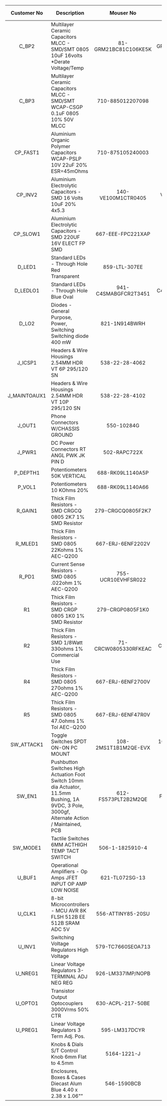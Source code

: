 | Customer No | Description | Mouser No | Mfr. No | Manufacturer | RoHS | Order Qty. |
|:------------:|-----------------------------------------------------------------------------------------------------------------------------------------------|:--------------------:|:--------------------:|:--------------------:|:---------------------------:|:----------:|
| C_BP2 | Multilayer Ceramic Capacitors MLCC - SMD/SMT 0805 10uF 16volts *Derate Voltage/Temp | 81-GRM21BC81C106KE5K | GRM21BC81C106KE15K | Murata | RoHS Compliant | 1 |
| C_BP3 | Multilayer Ceramic Capacitors MLCC - SMD/SMT WCAP-CSGP 0.1uF 0805 10% 50V MLCC | 710-885012207098 | 8.85012E+11 | Wurth Electronics | RoHS Compliant | 4 |
| CP_FAST1 | Aluminium Organic Polymer Capacitors WCAP-PSLP 10V 22uF 20% ESR=45mOhms | 710-875105240003 | 8.75105E+11 | Wurth Electronics | RoHS Compliant | 1 |
| CP_INV2 | Aluminium Electrolytic Capacitors - SMD 16 Volts 10uF 20% 4x5.3 | 140-VE100M1CTR0405 | VE-100M1CTR-0405 | Lelon | RoHS Compliant | 2 |
| CP_SLOW1 | Aluminium Electrolytic Capacitors - SMD 220UF 16V ELECT FP SMD | 667-EEE-FPC221XAP | EEE-FPC221XAP | Panasonic | RoHS Compliant | 1 |
| D_LED1 | Standard LEDs - Through Hole Red Transparent | 859-LTL-307EE | LTL-307EE | Lite-On | RoHS Compliant | 1 |
| D_LEDLO1 | Standard LEDs - Through Hole Blue Oval | 941-C4SMABGFCR2T3451 | C4SMA-BGF-CR2T3451 | Cree, Inc. | RoHS Compliant | 2 |
| D_LO2 | Diodes - General Purpose, Power, Switching Switching diode 400 mW | 821-1N914BWRH | 1N914BW RH | Taiwan Semiconductor | RoHS Compliant | 6 |
| J_ICSP1 | Headers & Wire Housings 2.54MM HDR VT 6P 295/120 SN | 538-22-28-4062 | 22-28-4062 | Molex | RoHS Compliant | 1 |
| J_MAINTOAUX1 | Headers & Wire Housings 2.54MM HDR VT 10P 295/120 SN | 538-22-28-4102 | 22-28-4102 | Molex | RoHS Compliant | 2 |
| J_OUT1 | Phone Connectors W/CHASSIS GROUND | 550-10284G | NRJ4HF-1 | Neutrik | RoHS Compliant | 2 |
| J_PWR1 | DC Power Connectors RT ANGL PWK JK PIN D | 502-RAPC722X | RAPC722X | Switchcraft | RoHS Compliant | 1 |
| P_DEPTH1 | Potentiometers 50K VERTICAL | 688-RK09L1140A5P | RK09L1140A5P | ALPS | RoHS Compliant | 1 |
| P_VOL1 | Potentiometers 10 KOhms 20% | 688-RK09L1140A66 | RK09L1140A66 | ALPS | RoHS Compliant | 3 |
| R_GAIN1 | Thick Film Resistors - SMD CRGCQ 0805 2K7 1% SMD Resistor | 279-CRGCQ0805F2K7 | CRGCQ0805F2K7 | TE Connectivity | RoHS Compliant | 1 |
| R_MLED1 | Thick Film Resistors - SMD 0805 22Kohms 1% AEC-Q200 | 667-ERJ-6ENF2202V | ERJ-6ENF2202V | Panasonic | RoHS Compliant By Exemption | 1 |
| R_PD1 | Current Sense Resistors - SMD 0805 .022ohm 1% AEC-Q200 | 755-UCR10EVHFSR022 | UCR10EVHFSR022 | ROHM Semiconductor | RoHS Compliant | 1 |
| R1 | Thick Film Resistors - SMD CRGP 0805 1K0 1% SMD Resistor | 279-CRGP0805F1K0 | CRGP0805F1K0 | TE Connectivity | RoHS Compliant | 6 |
| R2 | Thick Film Resistors - SMD 1/8Watt 330ohms 1% Commercial Use | 71-CRCW0805330RFKEAC | CRCW0805330RFKEAC | Vishay | RoHS Compliant By Exemption | 1 |
| R4 | Thick Film Resistors - SMD 0805 270ohms 1% AEC-Q200 | 667-ERJ-6ENF2700V | ERJ-6ENF2700V | Panasonic | RoHS Compliant By Exemption | 1 |
| R5 | Thick Film Resistors - SMD 0805 47.0ohms 1% Tol AEC-Q200 | 667-ERJ-6ENF47R0V | ERJ-6ENF47R0V | Panasonic | RoHS Compliant By Exemption | 1 |
| SW_ATTACK1 | Toggle Switches SPDT ON-ON PC MOUNT | 108-2MS1T1B1M2QE-EVX | 108-2MS1T1B1M2QE-EVX | Mountain Switch | RoHS Compliant By Exemption | 1 |
| SW_EN1 | Pushbutton Switches High Actuation Foot Switch 10mm dia Actuator, 11.5mm Bushing, 1A 9VDC, 3 Pole, 3000gf, Alternate Action / Maintained, PCB | 612-FS573PLT2B2M2QE | FS57003PLT2B2M2QE | E-Switch | RoHS Compliant | 1 |
| SW_MODE1 | Tactile Switches 6MM ACTHIGH TEMP TACT SWITCH | 506-1-1825910-4 | 1-1825910-4 | TE Connectivity | RoHS Compliant | 1 |
| U_BUF1 | Operational Amplifiers - Op Amps JFET INPUT OP AMP LOW NOISE | 621-TL072SG-13 | TL072SG-13 | Diodes Incorporated | RoHS Compliant | 1 |
| U_CLK1 | 8-bit Microcontrollers - MCU AVR 8K FLSH 512B EE 512B SRAM ADC 5V | 556-ATTINY85-20SU | ATTINY85-20SU | Microchip | RoHS Compliant | 1 |
| U_INV1 | Switching Voltage Regulators High Voltage | 579-TC7660SEOA713 | TC7660SEOA713 | Microchip | RoHS Compliant | 1 |
| U_NREG1 | Linear Voltage Regulators 3-TERMINAL ADJ NEG REG | 926-LM337IMP/NOPB | LM337IMP/NOPB | Texas Instruments | RoHS Compliant | 1 |
| U_OPTO1 | Transistor Output Optocouplers 3000Vrms 50% CTR | 630-ACPL-217-50BE | ACPL-217-50BE | Broadcom Limited | RoHS Compliant | 1 |
| U_PREG1 | Linear Voltage Regulators 3 Term Adj. Pos. | 595-LM317DCYR | LM317DCYR | Texas Instruments | RoHS Compliant | 1 |
|  | Knobs & Dials S/T Control Knob 6mm Flat to 4.5mm | 5164-1221-J | 1221-J | Davies Molding | RoHS Compliant | 4 |
|  | Enclosures, Boxes & Cases Diecast Alum Blue 4.40 x 2.38 x 1.06"" | 546-1590BCB | 1590BCB | Hammond | RoHS Compliant | 1 |



